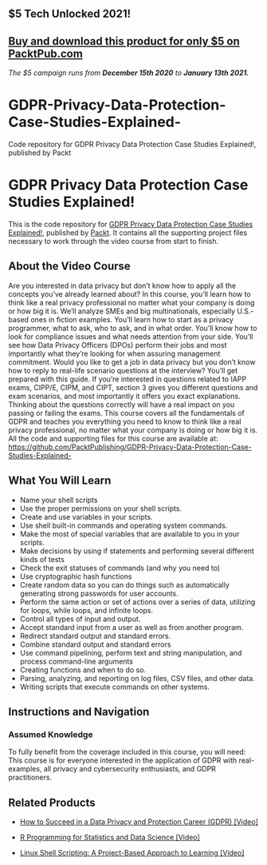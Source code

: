 ## $5 Tech Unlocked 2021!
[Buy and download this product for only $5 on PacktPub.com](https://www.packtpub.com/)
-----
*The $5 campaign         runs from __December 15th 2020__ to __January 13th 2021.__*

# GDPR-Privacy-Data-Protection-Case-Studies-Explained-
Code repository for GDPR Privacy Data Protection Case Studies Explained!, published by Packt
# GDPR Privacy Data Protection Case Studies Explained!
This is the code repository for [GDPR Privacy Data Protection Case Studies Explained!](https://www.packtpub.com/business/linux-shell-scripting-project-based-approach-learning-video?utm_source=github&utm_medium=repository&utm_campaign=9781789800906), published by [Packt](https://www.packtpub.com/?utm_source=github). It contains all the supporting project files necessary to work through the video course from start to finish.
## About the Video Course
Are you interested in data privacy but don’t know how to apply all the concepts you’ve already learned about? In this course, you’ll learn how to think like a real privacy professional no matter what your company is doing or how big it is. We’ll analyze SMEs and big multinationals, especially U.S.-based ones in fiction examples. You’ll learn how to start as a privacy programmer, what to ask, who to ask, and in what order. You’ll know how to look for compliance issues and what needs attention from your side. You’ll see how Data Privacy Officers (DPOs) perform their jobs and most importantly what they’re looking for when assuring management commitment. 
Would you like to get a job in data privacy but you don’t know how to reply to real-life scenario questions at the interview? You’ll get prepared with this guide. If you’re interested in questions related to IAPP exams, CIPP/E, CIPM, and CIPT, section 3 gives you different questions and exam scenarios, and most importantly it offers you exact explanations. Thinking about the questions correctly will have a real impact on you passing or failing the exams. This course covers all the fundamentals of GDPR and teaches you everything you need to know to think like a real privacy professional, no matter what your company is doing or how big it is. 
All the code and supporting files for this course are available at: https://github.com/PacktPublishing/GDPR-Privacy-Data-Protection-Case-Studies-Explained-

<H2>What You Will Learn</H2>
<DIV class=book-info-will-learn-text>
<UL>
<LI>Name your shell scripts 
<LI>Use the proper permissions on your shell scripts. 
<LI>Create and use variables in your scripts. 
<LI>Use shell built-in commands and operating system commands. 
<LI>Make the most of special variables that are available to you in your scripts. 
<LI>Make decisions by using if statements and performing several different kinds of tests 
<LI>Check the exit statuses of commands (and why you need to) 
<LI>Use cryptographic hash functions 
<LI>Create random data so you can do things such as automatically generating strong passwords for user accounts. 
<LI>Perform the same action or set of actions over a series of data, utilizing for loops, while loops, and infinite loops. 
<LI>Control all types of input and output. 
<LI>Accept standard input from a user as well as from another program. 
<LI>Redirect standard output and standard errors. 
<LI>Combine standard output and standard errors 
<LI>Use command pipelining, perform text and string manipulation, and process command-line arguments 
<LI>Creating functions and when to do so. 
<LI>Parsing, analyzing, and reporting on log files, CSV files, and other data. 
<LI>Writing scripts that execute commands on other systems. </LI></UL></DIV>

## Instructions and Navigation
### Assumed Knowledge
To fully benefit from the coverage included in this course, you will need:<br/>
This course is for everyone interested in the application of GDPR with real-examples, all privacy and cybersecurity enthusiasts, and GDPR practitioners.
   

## Related Products
* [How to Succeed in a Data Privacy and Protection Career (GDPR) [Video]](https://www.packtpub.com/business/linux-shell-scripting-project-based-approach-learning-video?utm_source=github&utm_medium=repository&utm_campaign=9781789800906)

* [R Programming for Statistics and Data Science [Video]](https://www.packtpub.com/business/linux-shell-scripting-project-based-approach-learning-video?utm_source=github&utm_medium=repository&utm_campaign=9781789800906)

* [Linux Shell Scripting: A Project-Based Approach to Learning [Video]](https://www.packtpub.com/business/linux-shell-scripting-project-based-approach-learning-video?utm_source=github&utm_medium=repository&utm_campaign=9781789800906)


